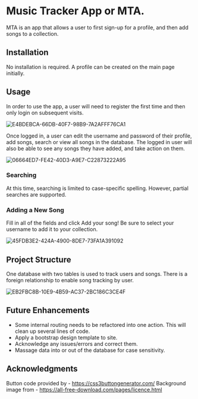 # Music Tracker App or MTA.

MTA is an app that allows a user to first sign-up for a profile, and then add songs to a collection. 

## Installation

No installation is required. A profile can be created on the main page initially.

## Usage

In order to use the app, a user will need to register the first time and then only login on subsequent visits.

![E4BDEBCA-66DB-40F7-98B9-7A2AFFF76CA1](https://user-images.githubusercontent.com/87659547/137034644-2b891a54-1265-4938-aff8-12a66c5cbd58.png)

Once logged in, a user can edit the username and password of their profile, add songs, search or view all songs in the database. The logged in user will also be able to see any songs they have added, and take action on them. 

![06664ED7-FE42-40D3-A9E7-C22873222A95](https://user-images.githubusercontent.com/87659547/137043213-808ccef7-2c7e-4b76-805b-4f987e3ae9f0.png)

### Searching

At this time, searching is limited to case-specific spelling. However, partial searches are supported. 

### Adding a New Song

Fill in all of the fields and click Add your song! Be sure to select your username to add it to your collection. 

![45FDB3E2-424A-4900-8DE7-73FA1A391092](https://user-images.githubusercontent.com/87659547/137044311-6e97ad97-b62c-4879-94e5-2f5e749c9169.png)

## Project Structure

One database with two tables is used to track users and songs. There is a foreign relationship to enable song tracking by user. 

![EB2FBC8B-10E9-4B59-AC37-2BC186C3CE4F](https://user-images.githubusercontent.com/87659547/137054285-f9e22aa5-2cfa-42d3-bf2f-2efbad5a01b1.png)

## Future Enhancements

- Some internal routing needs to be refactored into one action. This will clean up several lines of code. 
- Apply a bootstrap design template to site. 
- Acknowledge any issues/errors and correct them. 
- Massage data into or out of the database for case sensitivity.

## Acknowledgments

Button code provided by - https://css3buttongenerator.com/
Background image from - https://all-free-download.com/pages/licence.html
